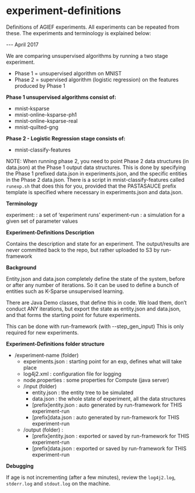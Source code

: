 # experiment-definitions

Definitions of AGIEF experiments. All experiments can be repeated from these.
The experiments and terminology is explained below:

--- April 2017

We are comparing unsupervised algorithms by running a two stage experiment.

* Phase 1 = unsupervised algorithm on MNIST 
* Phase 2 = supervised algorithm (logistic regression) on the features produced by Phase 1

**Phase 1 unsupervised algorithms consist of:**

* mnist-ksparse
* mnist-online-ksparse-ph1
* mnist-online-ksparse-real
* mnist-quilted-gng

**Phase 2 - Logistic Regression stage consists of:**

* mnist-classify-features


NOTE: When running phase 2, you need to point Phase 2 data structures (in data.json) at the Phase 1 output data structures.
This is done by specifying the Phase 1 prefixed data.json in experiments.json, and the specific entities in the Phase 2 data.json. There is a script in mnist-classify-features called ```runexp.sh``` that does this for you, provided that the PASTASAUCE prefix template is specified where necessary in experiments.json and data.json.


**Terminology**

experiment: 		: a set of ‘experiment runs’
experiment-run	: a simulation for a given set of parameter values

**Experiment-Definitions Description**

Contains the description and state for an experiment.
The output/results are never committed back to the repo, but rather uploaded to S3 by run-framework

**Background**

Entity.json and data.json completely define the state of the system, before or after any number of iterations. 
So it can be used to define a bunch of entities such as K-Sparse unsupervised learning.

There are Java Demo classes, that define this in code. We load them, don’t conduct ANY iterations, but export the state as entity.json and data.json, and that forms the starting point for future experiments.

This can be done with run-framework (with --step_gen_input)
This is only required for new experiments.

**Experiment-Definitions folder structure**

* /experiment-name (folder)
	* experiments.json	: starting point for an exp, defines what will take place
	* log4j2.xml		: configuration file for logging
	* node.properties	: some properties for Compute (java server)
	* /input (folder)	
		* entity.json	: the entity tree to be simulated
		* data.json 		: the whole state of experiment, all the data structures
		* [prefix]entity.json	: auto generated by run-framework for THIS experiment-run 
		* [prefix]data.json 	: auto generated by run-framework for THIS experiment-run
	* /output (folder)		:
		* [prefix]entity.json	: exported or saved by run-framework for THIS experiment-run 
   		* [prefix]data.json 	: exported or saved by run-framework for THIS experiment-run

**Debugging**

If age is not incrementing (after a few minutes), review the `log4j2.log`, `stderr.log` and `stdout.log` on the machine.
